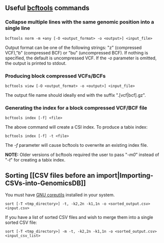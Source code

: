 ## Useful [bcftools](https://github.com/samtools/bcftools) commands
### Collapse multiple lines with the same genomic position into a single line

    bcftools norm -m +any [-O <output_format> -o <output>] <input_file>

Output format can be one of the following strings: "z" (compressed VCF),"b" (compressed BCF) or "bu" (uncompressed BCF). 
If nothing is specified, the default is uncompressed VCF. If the _-o_ parameter is omitted, the output is printed to 
stdout.
### Producing block compressed VCFs/BCFs

    bcftools view [-O <output_format> -o <output>] <input_file>

The output file name should ideally end with the suffix ".\[vcf\|bcf\].gz".
### Generating the index for a block compressed VCF/BCF file

    bcftools index [-f] <file>

The above command will create a CSI index. To produce a tabix index:

    bcftools index [-f] -t <file>

The _-f_ parameter will cause bcftools to overwrite an existing index file.

**NOTE:** Older versions of bcftools required the user to pass "_-m0_" instead of "_-t_" for creating a tabix index.

## Sorting [[CSV files before an import|Importing-CSVs-into-GenomicsDB]]
You must have [GNU coreutils](http://www.gnu.org/software/coreutils/coreutils.html) installed in your system.

    sort [-T <tmp_directory>] -t, -k2,2n -k1,1n -o <sorted_output.csv> <input.csv>

If you have a list of sorted CSV files and wish to merge them into a single sorted CSV file:

    sort [-T <tmp_directory>] -m -t, -k2,2n -k1,1n -o <sorted_output.csv> <input_csv_list>

